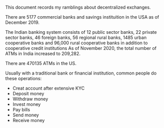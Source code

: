 This document records my ramblings about decentralized exchanges.

There are 5177 commercial banks and savings instituition in the USA as of December 2019.

The Indian banking system consists of 12 public sector banks, 22 private sector banks, 46 foreign banks, 56 regional rural banks, 1485 urban cooperative 
banks and 96,000 rural cooperative banks in addition to cooperative credit institutions 
As of November 2020, the total number of ATMs in India increased to 209,282.

There are 470135 ATMs in the US.

Usually with a traditional bank or financial institution, common people do these operations:
- Creat account after extensive KYC
- Deposit money
- Withdraw money
- Invest money
- Pay bills
- Send money
- Receive money
